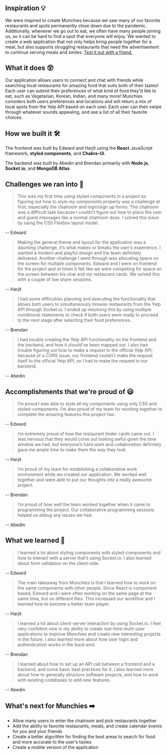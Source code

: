 ## Inspiration 💡

We were inspired to create Munchies because we saw many of our favorite restaurants and spots permanently close down due to the pandemic. Additionally, whenever we go out to eat, we often have many people joining us, so it can be hard to find a spot that everyone will enjoy. We wanted to create a web application that not only helps bring people together for a meal, but also supports struggling restaurants that need the advertisement to continue serving meals and smiles. [Test it out with a friend.](https://munchies-xhacks.herokuapp.com/)

## What it does 😲

Our application allows users to connect and chat with friends while searching local restaurants for amazing food that suits both of their tastes! Each user can submit their preferences of what kind of food they'd like to eat, such as Vegetarian, Korean, Indian, and many more! Munchies considers both users preferences and locations and will return a mix of local spots from the Yelp API based on each user. Each user can then swipe through whatever sounds appealing, and see a list of all their favorite choices. 

## How we built it 🛠️

The frontend was built by Edward and Harjit using the **React** JavaScript framework, **styled components**, and **Chakra-UI**.

The backend was built by Abedin and Brendan primarily with **Node.js**, **Socket.io**, and **MongoDB Atlas**.

## Challenges we ran into 🤔

> This was my first time using styled components in a project so figuring out how to style my components properly was a challenge at first; especially the chatroom and login/sign up forms. The chatroom was a difficult task because I couldn’t figure out how to place the user and guest messages like a normal chatroom does. I solved this issue by using the CSS Flexbox layout model.

-- Edward

> Making the general theme and layout for the application was a daunting challenge, it’s what makes or breaks the user’s experience. I wanted a modern and playful design and the team definitely delivered. Another challenge I went through was allocating space on the screen for multiple components. Edward and I were on frontend for the project and at times it felt like we were competing for space on the screen between his chat and my restaurant cards. We solved this with a couple of live share sessions.     

-- Harjit

> I had some difficulties planning and executing the functionality that allows both users to simultaneously browse restaurants from the Yelp API through Socket.io. I ended up resolving this by using multiple conditional statements to check if both users were ready to proceed to the next stage after selecting their food preferences.

-- Brendan

> I had trouble creating the Yelp API functionality on the frontend and the backend, and how it should’ve been mapped out. I also had trouble figuring out how to make a request to the official Yelp API; because of a CORS issue, our frontend couldn’t make the request itself to the official Yelp API, so I had to make the request in our backend. 

-- Abedin

## Accomplishments that we're proud of 😃

 > I’m proud I was able to style all my components using only CSS and styled-components. I’m also proud of my team for working together to complete the amazing features this project has.
 
 -- Edward

> I’m extremely proud of how the restaurant tinder cards came out. I was nervous that they would come out looking awful given the time window we had, but everyone’s hard work and collaboration definitely gave me ample time to make them the way they look. 

-- Harjit

> I’m proud of my team for establishing a collaborative work environment while we created our application. We worked well together and were able to put our thoughts into a really awesome project.

-- Brendan

> I’m proud of how well the team worked together when it came to programming the project. Our collaborative programming sessions helped us debug any issues we had. 

-- Abedin

## What we learned 🧠

> I learned a lot about styling components with styled-components and how to interact with a server that’s using Socket.io. I also learned about form validation on the client-side.

-- Edward

> The main takeaway from Munchies is that I learned how to work on the same components with other people. Since React is component based, Edward and I were often working on the same page at the same time, but on different files. This increased our workflow and I learned how to become a better team player.

-- Harjit

> I learned a lot about client-server interaction by using Socket.io. I feel very confident now in my ability to create real-time multi-user applications to improve Munchies and create new interesting projects in the future. I also learned more about how user login and authentication works in the back-end.

-- Brendan

> I learned about how to set up an API call between a frontend and a backend, and some basic best practices for it. I also learned more about how to generally structure software projects, and how to work with existing codebases to add new features.

-- Abedin

## What's next for Munchies ➡️

* Allow many users to enter the chatroom and pick restaurants together
* Add the ability to favorite restaurants, meals, and create calendar events for you and your friends
* Create a better algorithm for finding the best areas to search for food and more accurate to the user’s tastes
* Create a mobile version of the application
